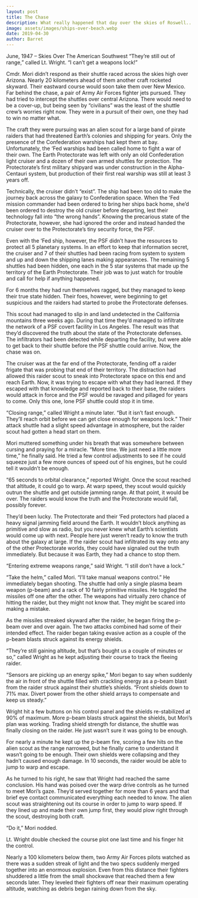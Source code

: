 ```yaml
---
layout: post
title: The Chase
description: What really happened that day over the skies of Roswell... 
image: assets/images/ships-over-beach.webp
date: 2019-04-30
author: Barret
---
```


June, 1947 – Skies Over The American Southwest
“They’re still out of range,” called Lt. Wright. “I can’t get a weapons lock!”

Cmdr. Mori didn’t respond as their shuttle raced across the skies high over Arizona. Nearly 20 kilometers ahead of them another craft rocketed skyward. Their eastward course would soon take them over New Mexico. Far behind the chase, a pair of Army Air Forces fighter jets pursued. They had tried to intercept the shuttles over central Arizona. There would need to be a cover-up, but being seen by “civilians” was the least of the shuttle crew’s worries right now. They were in a pursuit of their own, one they had to win no matter what.

The craft they were pursuing was an alien scout for a large band of pirate raiders that had threatened Earth’s colonies and shipping for years. Only the presence of the Confederation warships had kept them at bay. Unfortunately, the ‘Fed warships had been called home to fight a war of their own. The Earth Protectorate was left with only an old Confederation light cruiser and a dozen of their own armed shuttles for protection. The Protectorate’s first military shipyard was under construction in the Alpha-Centauri system, but production of their first real warship was still at least 3 years off.

Technically, the cruiser didn’t “exist”. The ship had been too old to make the journey back across the galaxy to Confederation space. When the ‘Fed mission commander had been ordered to bring her ships back home, she’d been ordered to destroy the old cruiser before departing, lest their technology fall into “the wrong hands”. Knowing the precarious state of the Protectorate, however, she had ignored the order and instead handed the cruiser over to the Protectorate’s tiny security force, the PSF.

Even with the ‘Fed ship, however, the PSF didn’t have the resources to protect all 5 planetary systems. In an effort to keep that information secret, the cruiser and 7 of their shuttles had been racing from system to system and up and down the shipping lanes making appearances. The remaining 5 shuttles had been hidden, one each in the 5 star systems that made up the territory of the Earth Protectorate. Their job was to just watch for trouble and call for help if anything happened.

For 6 months they had run themselves ragged, but they managed to keep their true state hidden. Their foes, however, were beginning to get suspicious and the raiders had started to probe the Protectorate defenses.

This scout had managed to slip in and land undetected in the California mountains three weeks ago. During that time they’d managed to infiltrate the network of a PSF covert facility in Los Angeles. The result was that they’d discovered the truth about the state of the Protectorate defenses. The infiltrators had been detected while departing the facility, but were able to get back to their shuttle before the PSF shuttle could arrive. Now, the chase was on.

The cruiser was at the far end of the Protectorate, fending off a raider frigate that was probing that end of their territory. The distraction had allowed this raider scout to sneak into Protectorate space on this end and reach Earth. Now, it was trying to escape with what they had learned. If they escaped with that knowledge and reported back to their base, the raiders would attack in force and the PSF would be ravaged and pillaged for years to come. Only this one, lone PSF shuttle could stop it in time.

“Closing range,” called Wright a minute later. “But it isn’t fast enough. They’ll reach orbit before we can get close enough for weapons lock.” Their attack shuttle had a slight speed advantage in atmosphere, but the raider scout had gotten a head start on them.

Mori muttered something under his breath that was somewhere between cursing and praying for a miracle. “More time. We just need a little more time,” he finally said. He tried a few control adjustments to see if he could squeeze just a few more ounces of speed out of his engines, but he could tell it wouldn’t be enough.

“65 seconds to orbital clearance,” reported Wright. Once the scout reached that altitude, it could go to warp. At warp speed, they scout would quickly outrun the shuttle and get outside jamming range. At that point, it would be over. The raiders would know the truth and the Protectorate would fall, possibly forever.

They’d been lucky. The Protectorate and their ‘Fed protectors had placed a heavy signal jamming field around the Earth. It wouldn’t block anything as primitive and slow as radio, but you never knew what Earth’s scientists would come up with next. People here just weren’t ready to know the truth about the galaxy at large. If the raider scout had infiltrated its way onto any of the other Protectorate worlds, they could have signaled out the truth immediately. But because it was Earth, they had a chance to stop them.

“Entering extreme weapons range,” said Wright. “I still don’t have a lock.”

“Take the helm,” called Mori. “I’ll take manual weapons control.” He immediately began shooting. The shuttle had only a single plasma beam weapon (p-beam) and a rack of 10 fairly primitive missiles. He toggled the missiles off one after the other. The weapons had virtually zero chance of hitting the raider, but they might not know that. They might be scared into making a mistake.

As the missiles streaked skyward after the raider, he began firing the p-beam over and over again. The two attacks combined had some of their intended effect. The raider began taking evasive action as a couple of the p-beam blasts struck against its energy shields.

“They’re still gaining altitude, but that’s bought us a couple of minutes or so,” called Wright as he kept adjusting their course to track the fleeing raider.

“Sensors are picking up an energy spike,” Mori began to say when suddenly the air in front of the shuttle filled with crackling energy as a p-beam blast from the raider struck against their shuttle’s shields. “Front shields down to 71% max. Divert power from the other shield arrays to compensate and keep us steady.”

Wright hit a few buttons on his control panel and the shields re-stabilized at 90% of maximum. More p-beam blasts struck against the shields, but Mori’s plan was working. Trading shield strength for distance, the shuttle was finally closing on the raider. He just wasn’t sure it was going to be enough.

For nearly a minute he kept up the p-beam fire, scoring a few hits on the alien scout as the range narrowed, but he finally came to understand it wasn’t going to be enough. Their own shields were collapsing and they hadn’t caused enough damage. In 10 seconds, the raider would be able to jump to warp and escape.

As he turned to his right, he saw that Wright had reached the same conclusion. His hand was poised over the warp drive controls as he turned to meet Mori’s gaze. They’d served together for more than 6 years and that brief eye contact communicated everything each needed to know. The alien scout was straightening out its course in order to jump to warp speed. If they lined up and made their own jump first, they would plow right through the scout, destroying both craft.

“Do it,” Mori nodded.

Lt. Wright double checked the course plot one last time and his finger hit the control.

Nearly a 100 kilometers below them, two Army Air Forces pilots watched as there was a sudden streak of light and the two specs suddenly merged together into an enormous explosion. Even from this distance their fighters shuddered a little from the small shockwave that reached them a few seconds later. They leveled their fighters off near their maximum operating altitude, watching as debris began raining down from the sky.